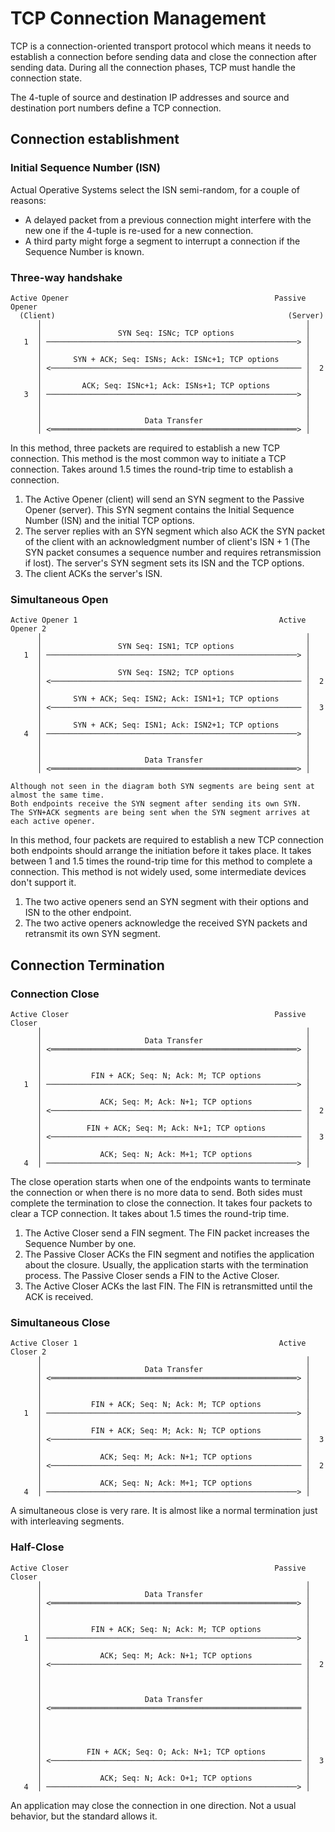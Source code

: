 # TCP Connection Management

TCP is a connection-oriented transport protocol which means it needs to establish a connection before sending data and close the connection after sending data. During all the connection phases, TCP must handle the connection state.

The 4-tuple of source and destination IP addresses and source and destination port numbers define a TCP connection.

## Connection establishment

### Initial Sequence Number (ISN)

Actual Operative Systems select the ISN semi-random, for a couple of reasons:
- A delayed packet from a previous connection might interfere with the new one if the 4-tuple is re-used for a new connection.
- A third party might forge a segment to interrupt a connection if the Sequence Number is known.

### Three-way handshake

    Active Opener                                              Passive Opener
      (Client)                                                    (Server)
          │                                                           │
          │                 SYN Seq: ISNc; TCP options                │
       1  │ ────────────────────────────────────────────────────────> │
          │                                                           │
          │       SYN + ACK; Seq: ISNs; Ack: ISNc+1; TCP options      │
          │ <──────────────────────────────────────────────────────── │  2
          │                                                           │
          │         ACK; Seq: ISNc+1; Ack: ISNs+1; TCP options        │
       3  │ ────────────────────────────────────────────────────────> │
          │                                                           │
          │                                                           │
          │                       Data Transfer                       │
          │ <═══════════════════════════════════════════════════════> │

In this method, three packets are required to establish a new TCP connection. This method is the most common way to initiate a TCP connection. Takes around 1.5 times the round-trip time to establish a connection.
1. The Active Opener (client) will send an SYN segment to the Passive Opener (server). This SYN segment contains the Initial Sequence Number (ISN) and the initial TCP options.
2. The server replies with an SYN segment which also ACK the SYN packet of the client with an acknowledgment number of client's ISN + 1 (The SYN packet consumes a sequence number and requires retransmission if lost). The server's SYN segment sets its ISN and the TCP options.
3. The client ACKs the server's ISN.

### Simultaneous Open

    Active Opener 1                                             Active Opener 2
          │                                                           │
          │                 SYN Seq: ISN1; TCP options                │
       1  │ ────────────────────────────────────────────────────────> │
          │                                                           │
          │                 SYN Seq: ISN2; TCP options                │
          │ <──────────────────────────────────────────────────────── │  2
          │                                                           │
          │       SYN + ACK; Seq: ISN2; Ack: ISN1+1; TCP options      │
          │ <──────────────────────────────────────────────────────── │  3
          │                                                           │
          │       SYN + ACK; Seq: ISN1; Ack: ISN2+1; TCP options      │
       4  │ ────────────────────────────────────────────────────────> │
          │                                                           │
          │                                                           │
          │                       Data Transfer                       │
          │ <═══════════════════════════════════════════════════════> │

    Although not seen in the diagram both SYN segments are being sent at almost the same time.
    Both endpoints receive the SYN segment after sending its own SYN.
    The SYN+ACK segments are being sent when the SYN segment arrives at each active opener.

In this method, four packets are required to establish a new TCP connection both endpoints should arrange the initiation before it takes place. It takes between 1 and 1.5 times the round-trip time for this method to complete a connection. This method is not widely used, some intermediate devices don't support it.
1. The two active openers send an SYN segment with their options and ISN to the other endpoint.
2. The two active openers acknowledge the received SYN packets and retransmit its own SYN segment.

## Connection Termination

### Connection Close

    Active Closer                                              Passive Closer
          │                                                           │
          │                       Data Transfer                       │
          │ <═══════════════════════════════════════════════════════> │
          │                                                           │
          │                                                           │
          │           FIN + ACK; Seq: N; Ack: M; TCP options          │
       1  │ ────────────────────────────────────────────────────────> │
          │                                                           │
          │             ACK; Seq: M; Ack: N+1; TCP options            │
          │ <──────────────────────────────────────────────────────── │  2
          │                                                           │
          │          FIN + ACK; Seq: M; Ack: N+1; TCP options         │
          │ <──────────────────────────────────────────────────────── │  3
          │                                                           │
          │             ACK; Seq: N; Ack: M+1; TCP options            │
       4  │ ────────────────────────────────────────────────────────> │

The close operation starts when one of the endpoints wants to terminate the connection or when there is no more data to send. Both sides must complete the termination to close the connection. It takes four packets to clear a TCP connection. It takes about 1.5 times the round-trip time.
1. The Active Closer send a FIN segment. The FIN packet increases the Sequence Number by one.
2. The Passive Closer ACKs the FIN segment and notifies the application about the closure. Usually, the application starts with the termination process. The Passive Closer sends a FIN to the Active Closer.
3. The Active Closer ACKs the last FIN. The FIN is retransmitted until the ACK is received.

### Simultaneous Close

    Active Closer 1                                             Active Closer 2
          │                                                           │
          │                       Data Transfer                       │
          │ <═══════════════════════════════════════════════════════> │
          │                                                           │
          │                                                           │
          │           FIN + ACK; Seq: N; Ack: M; TCP options          │
       1  │ ────────────────────────────────────────────────────────> │
          │                                                           │
          │           FIN + ACK; Seq: M; Ack: N; TCP options          │
          │ <──────────────────────────────────────────────────────── │  3
          │                                                           │
          │             ACK; Seq: M; Ack: N+1; TCP options            │
          │ <──────────────────────────────────────────────────────── │  2
          │                                                           │
          │             ACK; Seq: N; Ack: M+1; TCP options            │
       4  │ ────────────────────────────────────────────────────────> │

A simultaneous close is very rare. It is almost like a normal termination just with interleaving segments.

### Half-Close 

    Active Closer                                              Passive Closer
          │                                                           │
          │                       Data Transfer                       │
          │ <═══════════════════════════════════════════════════════> │
          │                                                           │
          │                                                           │
          │           FIN + ACK; Seq: N; Ack: M; TCP options          │
       1  │ ────────────────────────────────────────────────────────> │
          │                                                           │
          │             ACK; Seq: M; Ack: N+1; TCP options            │
          │ <──────────────────────────────────────────────────────── │  2
          │                                                           │
          │                                                           │
          │                                                           │
          │                       Data Transfer                       │
          │ <════════════════════════════════════════════════════════ │
          │                                                           │
          │                                                           │
          │                                                           │
          │                                                           │
          │          FIN + ACK; Seq: O; Ack: N+1; TCP options         │
          │ <──────────────────────────────────────────────────────── │  3
          │                                                           │
          │             ACK; Seq: N; Ack: O+1; TCP options            │
       4  │ ────────────────────────────────────────────────────────> │


An application may close the connection in one direction. Not a usual behavior, but the standard allows it.
